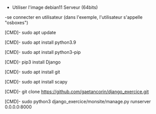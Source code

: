 - Utiliser l'image debian11 Serveur (64bits)

-se connecter en utilisateur (dans l'exemple, l'utilisateur s'appelle "osboxes")

[CMD]- sudo apt update

[CMD]- sudo apt install python3.9

[CMD]- sudo apt install python3-pip

[CMD]- pip3 install Django

[CMD]- sudo apt install git

[CMD]- sudo apt install scapy

[CMD]- git clone https://github.com/gaetancorin/django_exercice.git

[CMD]- sudo python3 django_exercice/monsite/manage.py runserver 0.0.0.0:8000